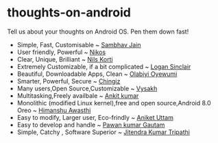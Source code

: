 # thoughts-on-android
Tell us about your thoughts on Android OS. Pen them down fast!

- Simple, Fast, Customisable ~ [Sambhav Jain](https://github.com/sambhav2612)
- User friendly, Powerful ~ [Nikos](https://github.com/nckmt)
- Clear, Unique, Brilliant ~ [Nils Korti](https://github.com/Doodlemon)
- Extremely Customizable, if a bit complicated ~ [Logan Sinclair](https://github.com/LoganS1)
- Beautiful, Downloadable Apps, Clean ~ [Olabiyi Oyewumi](https://github.com/brazil0149)
- Smarter, Powerful, Secure ~ [Chingiz](https://github.com/Chingiz)
- Many users,Open Source,Customizable ~ [Vysakh](https://github.com/vysakh1997)
- Multitasking,Freely availbale ~ [Ankit kumar](https://github.com/PrajapatiAnkit)
- Monolithic (modified Linux kernel),free and open source,Android 8.0 Oreo ~ [Himanshu Awasthi](https://github.com/HimanshuAwasthi95)
- Easy to modify, Larger user, Eco-frindly ~ [Aniket Uttam](https://github.com/uttamaniket)
- Easy to develop and handle ~ [Pawan kumar Gautam](https://github.com/PAWAN-KUMAR-GAUTAM000)
- Simple, Catchy , Software Superior ~ [Jitendra Kumar Tripathi](https://github.com/callowidealist)
